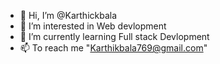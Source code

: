 - 👋 Hi, I’m @Karthickbala 
- 👀 I’m interested in Web devlopment
- 🌱 I’m currently learning Full stack Devlopment
- 📫 To reach me "Karthikbala769@gmail.com"

<!---
Karthickbala-Java/Karthickbala-Java is a ✨ special ✨ repository because its `README.md` (this file) appears on your GitHub profile.
You can click the Preview link to take a look at your changes.
--->
